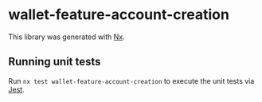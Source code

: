 # wallet-feature-account-creation

This library was generated with [Nx](https://nx.dev).

## Running unit tests

Run `nx test wallet-feature-account-creation` to execute the unit tests via [Jest](https://jestjs.io).
